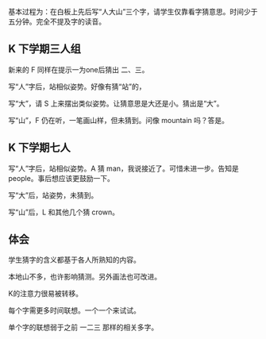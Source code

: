 基本过程为：在白板上先后写“人大山”三个字，请学生仅靠看字猜意思。时间少于五分钟。完全不提及字的读音。

## K 下学期三人组

新来的 F 同样在提示一为one后猜出 二、三。

写“人”字后，站相似姿势。好像有猜“站”的，

写“大”，请 S 上来摆出类似姿势。让猜意思是大还是小。猜出是“大”。

写“山”，F 仍在听，一笔画山样，但未猜到。问像 mountain 吗？答是。

## K 下学期七人

写“人”字后，站相似姿势。A 猜 man，我说接近了。可惜未进一步。告知是people。事后想应该更鼓励一下。

写“大”后，站姿势，未猜到。

写“山”后，L 和其他几个猜 crown。

## 体会

学生猜字的含义都基于各人所熟知的内容。

本地山不多，也许影响猜测。另外画法也可改进。

K的注意力很易被转移。

每个字需更多时间联想。一个一个来试试。

单个字的联想弱于之前 一二三 那样的相关多字。